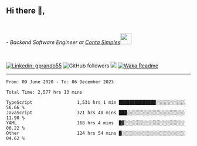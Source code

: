 <h2>Hi there  👋,</h2> </br>

<p><em>- Backend Software Engineer at <a href="https://contasimples.com">Conta Simples</a><img src="https://media.giphy.com/media/WUlplcMpOCEmTGBtBW/giphy.gif" width="30"> 
</em></p></br>


[![Linkedin: gprando55](https://img.shields.io/badge/-gprando55-blue?style=flat-square&logo=Linkedin&logoColor=white&link=https://www.linkedin.com/in/prandogabriel/)](https://www.linkedin.com/in/prandogabriel)
![GitHub followers](https://img.shields.io/github/followers/prandogabriel?label=Follow&style=social)
![](https://visitor-badge.glitch.me/badge?page_id=prandogabriel.prandogabriel)
[![Waka Readme](https://github.com/prandogabriel/prandogabriel/actions/workflows/update-stats.yml.yml/badge.svg)](https://github.com/prandogabriel/prandogabriel/actions/workflows/update-stats.yml.yml)

---

<!--START_SECTION:waka-->

```golang
From: 09 June 2020 - To: 06 December 2023

Total Time: 2,577 hrs 13 mins

TypeScript                 1,531 hrs 1 min ██████████████░░░░░░░░░░░   56.66 %
JavaScript                 321 hrs 40 mins ███░░░░░░░░░░░░░░░░░░░░░░   11.90 %
YAML                       168 hrs 4 mins  █▓░░░░░░░░░░░░░░░░░░░░░░░   06.22 %
Other                      124 hrs 54 mins █░░░░░░░░░░░░░░░░░░░░░░░░   04.62 %
```

<!--END_SECTION:waka-->
